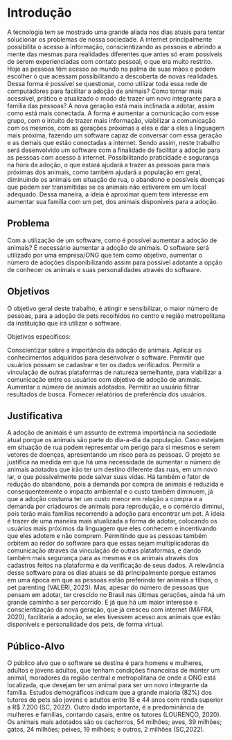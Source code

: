 # Introdução

A tecnologia tem se mostrado uma grande aliada nos dias atuais para tentar solucionar os problemas de nossa sociedade. A internet principalmente possibilita o acesso à informação, conscientizando as pessoas e abrindo a mente das mesmas para realidades diferentes que antes só eram possíveis de serem experienciadas com contato pessoal, o que era muito restrito. Hoje as pessoas têm acesso ao mundo na palma de suas mãos e podem escolher o que acessam possibilitando a descoberta de novas realidades.
Dessa forma é possível se questionar, como utilizar toda essa rede de computadores para facilitar a adoção de animais? Como tornar mais acessível, prático e atualizado o modo de trazer um novo integrante para a família das pessoas? 
A nova geração está mais inclinada a adotar, assim como está mais conectada. A forma é aumentar a comunicação com esse grupo, com o intuito de trazer mais informação, viabilizar a comunicação com os mesmos, com as  gerações próximas a eles e dar a eles a linguagem mais próxima, fazendo um software capaz de conversar com essa geração e as demais que estão conectadas a internet.
Sendo assim, neste trabalho será  desenvolvido um software com a finalidade de facilitar a adoção para as pessoas com acesso à internet. Possibilitando praticidade e segurança na hora da adoção, o que estará ajudará a trazer as pessoas para mais próximas dos animais, como também ajudará a população em geral, diminuindo os animais em situação de rua, o abandono e possíveis doenças que podem ser transmitidas se os animais não estiverem em um local adequado. Dessa maneira, a ideia é aproximar quem tem interesse em aumentar sua família com um pet, dos animais disponíveis para a adoção.


## Problema

Com a utilização de um software, como é possível aumentar a adoção de animais? 
É necessário aumentar a adoção de animais.  O software será utilizado por uma empresa/ONG que tem como objetivo, aumentar o número de adoções disponibilizando assim para possível adotante a opção de conhecer os animais e suas personalidades através do software.


## Objetivos

O objetivo geral deste trabalho, é atingir e sensibilizar, o maior número de pessoas, para a adoção de pets recolhidos no centro e região metropolitana da instituição que irá utilizar o software.
 
Objetivos específicos:

Conscientizar sobre a importância da adoção de animais.
Aplicar os conhecimentos adquiridos para desenvolver o software.
Permitir que usuários possam se cadastrar e ter os dados verificados.
Permitir a vinculação de outras plataformas de natureza semelhante, para viabilizar a comunicação entre os usuários com objetivo de adoção de animais.
Aumentar o número de animais adotados.
Permitir ao usuário filtrar resultados de busca.
Fornecer relatórios de preferência dos usuários.


## Justificativa

A adoção de animais é um assunto de extrema importância na sociedade atual porque os animais são parte do dia-a-dia da população. Caso estejam em situação de rua podem representar um perigo para si mesmos e serem vetores de doenças, apresentando um risco para as pessoas. 
O projeto se justifica na medida em que há uma necessidade de aumentar o número de animais adotados que irão ter um destino diferente das ruas, em um novo lar, o que possivelmente pode salvar suas vidas. Há também o fator de redução do abandono, pois a demanda por compra de animais é reduzida e consequentemente o impacto ambiental e o custo também diminuem, já que a adoção costuma ter um custo menor em relação a compra e a demanda por criadouros de animais para reprodução, e o comércio diminui, pois terão mais famílias recorrendo a adoção para encontrar um pet. 
A ideia é trazer de uma maneira mais atualizada a forma de adotar, colocando os usuários mais próximos da linguagem que eles conhecem e incentivando que eles  adotem e não comprem. Permitindo que as pessoas também orbitem ao redor do software para que essas sejam multiplicadoras da comunicação através da vinculação de outras plataformas, e dando também mais segurança para as mesmas e os animais através dos cadastros feitos na plataforma e da verificação de seus dados.
 A relevância desse software para os dias atuais se dá principalmente porque estamos em uma época em que as pessoas estão preferindo ter animais a filhos, o pet parenting (VALERI, 2023). Mas, apesar do número de pessoas que pensam em adotar, ter crescido no Brasil nas últimas gerações, ainda há um grande caminho a ser percorrido. E já que há um maior interesse e conscientização da nova geração, que já cresceu com internet (MAFRA, 2020), facilitaria a adoção, se eles tivessem acesso aos animais que estão disponíveis e personalidade dos pets, de forma virtual.


## Público-Alvo

O público alvo que o software se destina é para homens e mulheres, adultos e jovens adultos, que tenham condições financeiras de manter um animal, moradores da região central e metropolitana de onde a ONG está localizada, que desejam ter um animal para ser um novo integrante da família. 
Estudos demográficos indicam que a grande maioria (82%) dos tutores de pets são jovens e adultos entre 18 e 44 anos com renda superior a R$ 7.200 (SC, 2022). Outro dado importante, é a predominância de mulheres e famílias, contando casais, entre os tutores (LOURENÇO, 2020).  Os animais mais adotados são os cachorros, 54 milhões; aves, 39 milhões; gatos, 24 milhões; peixes, 19 milhões; e outros, 2 milhões (SC,2022).
